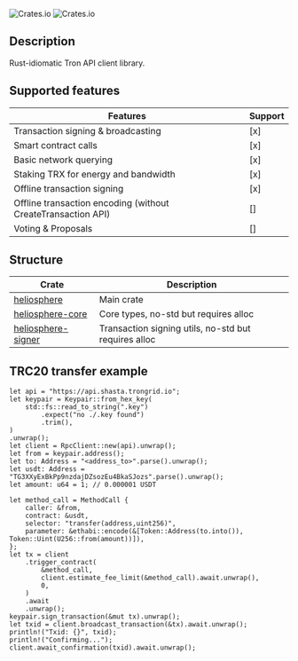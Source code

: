 ![Crates.io](https://img.shields.io/crates/v/heliopshere?style=flat-square) ![Crates.io](https://img.shields.io/crates/l/heliosphere?style=flat-square)

## Description

Rust-idiomatic Tron API client library.

## Supported features

| Features | Support |
|----------|---------|
| Transaction signing & broadcasting | [x] |
| Smart contract calls | [x] |
| Basic network querying | [x] |
| Staking TRX for energy and bandwidth | [x] |
| Offline transaction signing | [x] |
| Offline transaction encoding (without CreateTransaction API) | [] |
| Voting & Proposals | [] |

## Structure

| Crate         | Description     |
|--------------|------------------|
| [heliosphere](https://crates.io/crates/heliosphere) | Main crate |
| [heliosphere-core](https://crates.io/crates/heliosphere-core) | Core types, no-std but requires alloc |
| [heliosphere-signer](https://crates.io/crates/heliosphere-signer) | Transaction signing utils,  no-std but requires alloc |

## TRC20 transfer example

```
let api = "https://api.shasta.trongrid.io";
let keypair = Keypair::from_hex_key(
    std::fs::read_to_string(".key")
        .expect("no ./.key found")
        .trim(),
)
.unwrap();
let client = RpcClient::new(api).unwrap();
let from = keypair.address();
let to: Address = "<address_to>".parse().unwrap();
let usdt: Address = "TG3XXyExBkPp9nzdajDZsozEu4BkaSJozs".parse().unwrap();
let amount: u64 = 1; // 0.000001 USDT 

let method_call = MethodCall {
    caller: &from,
    contract: &usdt,
    selector: "transfer(address,uint256)",
    parameter: &ethabi::encode(&[Token::Address(to.into()), Token::Uint(U256::from(amount))]),
};
let tx = client
    .trigger_contract(
        &method_call,
        client.estimate_fee_limit(&method_call).await.unwrap(),
        0,
    )
    .await
    .unwrap();
keypair.sign_transaction(&mut tx).unwrap();
let txid = client.broadcast_transaction(&tx).await.unwrap();
println!("Txid: {}", txid);
println!("Confirming...");
client.await_confirmation(txid).await.unwrap();
```
